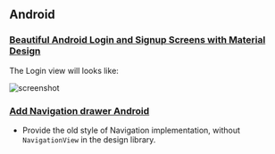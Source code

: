 ## Android

### [Beautiful Android Login and Signup Screens with Material Design](http://sourcey.com/beautiful-android-login-and-signup-screens-with-material-design/)

The Login view will looks like:

![screenshot](http://sourcey.com/beautiful-android-logn-and-signup-screens-with-material-design/screenshot-login.png)

### [Add Navigation drawer Android](http://blog.teamtreehouse.com/add-navigation-drawer-android)

- Provide the old style of Navigation implementation, without `NavigationView` in the design library.
